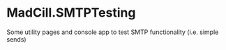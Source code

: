 # MadCill.SMTPTesting
Some utility pages and console app to test SMTP functionality (i.e. simple sends)
